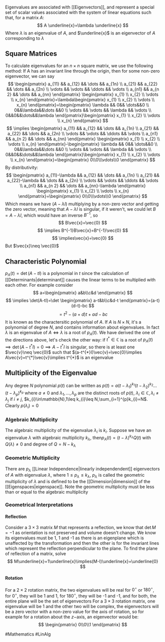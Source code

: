 Eigenvalues are associated with [[Eigenvectors]], and represent a special set of scalar values associated with the system of linear equations such that, for a matrix $A$: 
$$
A \underline{x}=\lambda \underline{x}
$$
Where $\lambda$ is an eigenvalue of $A$, and $\underline{x}$ is an eigenvector of $A$ corresponding to $\lambda$
## Square Matrices
To calculate eigenvalues for an $n\times n$ square matrix, we use the following method:
If A has an invariant line through the origin, then for some non-zero eigenvector, we can say 
$$
\begin{pmatrix}
a_{11} && a_{12} && \dots && a_{1n} \\
a_{21} && a_{22} && \dots && a_{2n} \\
\vdots && \vdots && \ddots && \vdots \\
a_{n1} && a_{n 2} && \dots && a_{nn}
\end{pmatrix}
\begin{pmatrix}
x_{1} \\ x_{2} \\ \vdots \\ x_{n}
\end{pmatrix}=\lambda\begin{pmatrix}
x_{1} \\ x_{2} \\ \vdots \\ x_{n}
\end{pmatrix}=\begin{pmatrix}
\lambda && 0&& \dots&&0 \\
0&&\lambda&&\dots &&0 \\
\vdots && \vdots && \lambda && \vdots \\
0&&0&&\dots&&\lambda
\end{pmatrix}\begin{pmatrix}
x_{1} \\ x_{2} \\ \vdots \\ x_{n}
\end{pmatrix}
$$
$$
\implies \begin{pmatrix}
a_{11} && a_{12} && \dots && a_{1n} \\
a_{21} && a_{22} && \dots && a_{2n} \\
\vdots && \vdots && \ddots && \vdots \\
a_{n1} && a_{n 2} && \dots && a_{nn}
\end{pmatrix}
\begin{pmatrix}
x_{1} \\ x_{2} \\ \vdots \\ x_{n}
\end{pmatrix}-\begin{pmatrix}
\lambda && 0&& \dots&&0 \\
0&&\lambda&&\dots &&0 \\
\vdots && \vdots && \lambda && \vdots \\
0&&0&&\dots&&\lambda
\end{pmatrix}\begin{pmatrix}
x_{1} \\ x_{2} \\ \vdots \\ x_{n}
\end{pmatrix}=\begin{pmatrix}
0\\0\\\vdots\\0
\end{pmatrix}
$$
By distributivity:
$$
\begin{pmatrix}
a_{11}-\lambda && a_{12} && \dots && a_{1n} \\
a_{21} && a_{22}-\lambda && \dots && a_{2n} \\
\vdots && \vdots && \ddots && \vdots \\
a_{n1} && a_{n 2} && \dots && a_{nn}-\lambda
\end{pmatrix}
\begin{pmatrix}
x_{1} \\ x_{2} \\ \vdots \\ x_{n}
\end{pmatrix}=\begin{pmatrix}
0\\0\\\vdots\\0
\end{pmatrix}
$$
Which means we have $(A-\lambda I)$ multiplying by a non-zero vector and getting the zero vector, meaning that $A-\lambda I$ is singular, if it weren't, we could let $B=A-\lambda I$, which would have an inverse $B^{-1}$, so
$$
B\vec{x}=\vec{0}
$$
$$
\implies B^{-1}B\vec{x}=B^{-1}\vec{0}
$$
$$
 \implies\vec{x}=\vec{0}
$$
But $\vec{x}\neq \vec{0}$
## Characteristic Polynomial
$p_{A}(t)=\det(A-tI)$ is a polynomial in $t$ since the calculation of [[Determinants|determinant]] causes the linear terms to be multiplied with each other. For example consider 
$$
a=\begin{pmatrix}
a&b\\c&d
\end{pmatrix}
$$
$$
\implies \det(A-tI)=\det \begin{pmatrix}
a-t&b\\c&d-t
\end{pmatrix}=(a-t)(d-t)-bc
$$
$$
= t^{2}-(a+d)t+ad-bc
$$
It is known as the charactersitic polynomial of $A$. If $A$ is $N\times N$, it's a polynomial of degree $N$, and contains information about eigenvalues. In fact $\lambda$ is an eigenvalue of $A\iff\lambda$ is a root of $p_{A}(t)$. We have derived the one of the directions above, let's check the other way: if $t^{*}\in\mathbb{C}$ is a root of $p_{A}(t)\implies \det(A-t^{*}I)=0\implies A-t^{*}I$ is singular, so there is at least one $\vec{v}\neq  \vec{0}$ such that $(a-t^{*}I)\vec{v}=\vec{0}\implies A\vec{v}=t^{*}\vec{v}\implies t^{*}$ is an eigenvalue
## Multiplicity of the Eigenvalue
Any degree $N$ polynomial $p(t)$ can be written as $p(t)=a(t-\lambda_{1})^{k_{1}}(t-\lambda_{2})^{k_{2}}\dots(t-\lambda_{p})^{k_{p}}$ where $a\neq 0$ and $\lambda_{1},\dots,\lambda_{p}$ are the distinct roots of $p(t)$, $\lambda_{i}\in\mathbb{C},\lambda_{i}\neq\lambda_{j}$ if $i\neq j$, $k_{i}\in\mathbb{N},1\leq k_{i}\leq N,\sum_{i=1}^{p}k_{i}=N$. Clearly $p(\lambda_{i})=0$
### Algebraic Multiplicity
The algebraic multiplicity of the eigenvalue $\lambda_{i}$ is $k_{i}$. Suppose we have an eigenvalue $\lambda$ with algebraic multiplicity $k_{\lambda}$, then$p_{A}(t)=(t-\lambda)^{k_{\lambda}}Q(t)$ with $Q(\lambda)\neq 0$ and degree of $Q=N-k_{\lambda}$
### Geometric Multiplicity
There are $p_{\lambda}$ [[Linear Independence|linearly independendent]] eigenvectors of $A$ with eigenvalue $\lambda$, where $1\leq p_{\lambda}\leq k_{\lambda}$, $p_{\lambda}$ is called the geometric multiplicity of $\lambda$ and is defined to be the [[Dimension|dimension]] of the [[Eigenspaces|eigenspace]]. Note the geometric multiplicity must be less than or equal to the algebraic multiplicity
### Geometrical Interpretations
#### Reflection
Consider a $3\times{3}$ matrix $M$ that represents a reflection, we know that $\det M=-1$ as orientation is not preserved and volume doesn\'t change. We know its eigenvalues must be 1, 1 and -1 as there is an eigenplane which is unaffected by the transformation and then the other is for the invariant lines which represent the reflection perpendicular to the plane. To find the plane of reflection of a matrix, solve
$$
M\underline{x}=1\underline{x}\implies(M-I)\underline{x}=\underline{0}
$$
#### Rotation
For a $2\times 2$ rotation matrix, the two eigenvalues will be real for $0^{\circ}$ or $180^{\circ}$, for $0^{\circ}$, they will be 1 and 1, for $180^{\circ}$, they will be -1 and -1, and for both, the entire plane will be the set of eigenvectors
For a $3\times 3$ rotation matrix, one eigenvalue will be 1 and the other two will be complex, the eigenvectors will be a zero vector with a non-zero value for the axis of rotation, so for example for a rotation about the $z-$axis, an eigenvector would be:
$$
\begin{pmatrix}
0\\0\\1
\end{pmatrix}
$$

#Mathematics #LinAlg 